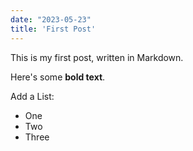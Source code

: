 ```yaml
---
date: "2023-05-23"
title: 'First Post'
---
```

This is my first post, written in Markdown.

Here's some __bold text__.

Add a List:

- One
- Two
- Three
